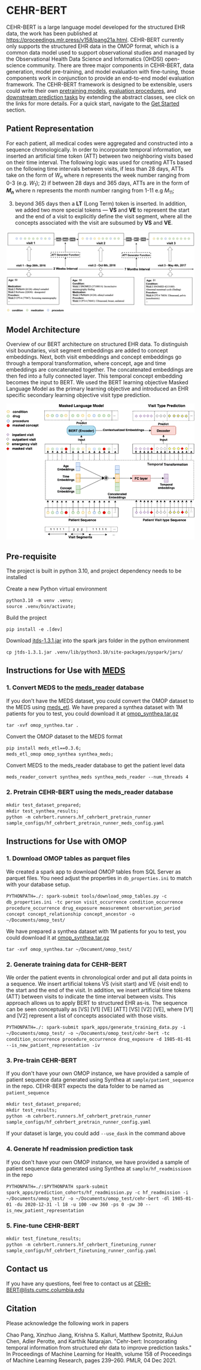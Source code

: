 # CEHR-BERT

CEHR-BERT is a large language model developed for the structured EHR data, the work has been published
at https://proceedings.mlr.press/v158/pang21a.html. CEHR-BERT currently only supports the structured EHR data in the
OMOP format, which is a common data model used to support observational studies and managed by the Observational Health
Data Science and Informatics (OHDSI) open-science community.
There are three major components in CEHR-BERT, data generation, model pre-training, and model evaluation with
fine-tuning, those components work in conjunction to provide an end-to-end model evaluation framework. The CEHR-BERT
framework is designed to be extensible, users could write their
own [pretraining models](trainers/README.md), [evaluation procedures](evaluations/README.md),
and [downstream prediction tasks](spark_apps/README.md) by extending the abstract classes, see click on the links for
more details. For a quick start, navigate to the [Get Started](#getting-started) section.

## Patient Representation

For each patient, all medical codes were aggregated and constructed into a sequence chronologically.
In order to incorporate temporal information, we inserted an artificial time token (ATT) between two neighboring visits
based on their time interval.
The following logic was used for creating ATTs based on the following time intervals between visits, if less than 28
days, ATTs take on the form of $W_n$ where n represents the week number ranging from 0-3 (e.g. $W_1$); 2) if between 28
days and 365 days, ATTs are in the form of **$M_n$** where n represents the month number ranging from 1-11 e.g $M_{11}$;

3) beyond 365 days then a **LT** (Long Term) token is inserted. In addition, we added two more special tokens — **VS**
   and **VE** to represent the start and the end of a visit to explicitly define the visit segment, where all the
   concepts
   associated with the visit are subsumed by **VS** and **VE**.

!["patient_representation"](https://raw.githubusercontent.com/cumc-dbmi/cehr-bert/main/images/tokenization_att_generation.png)

## Model Architecture

Overview of our BERT architecture on structured EHR data. To distinguish visit boundaries, visit segment embeddings are
added to concept embeddings. Next, both visit embeddings and concept embeddings go through a temporal transformation,
where concept, age and time embeddings are concatenated together. The concatenated embeddings are then fed into a fully
connected layer. This temporal concept embedding becomes the input to BERT. We used the BERT learning objective Masked
Language Model as the primary learning objective and introduced an EHR specific secondary learning objective visit type
prediction.

!["cehr-bert architecture diagram"](https://raw.githubusercontent.com/cumc-dbmi/cehr-bert/main/images/cehr_bert_architecture.png)

## Pre-requisite

The project is built in python 3.10, and project dependency needs to be installed

Create a new Python virtual environment

```console
python3.10 -m venv .venv;
source .venv/bin/activate;
```

Build the project

```console
pip install -e .[dev]
```

Download [jtds-1.3.1.jar](jtds-1.3.1.jar) into the spark jars folder in the python environment
```console
cp jtds-1.3.1.jar .venv/lib/python3.10/site-packages/pyspark/jars/
```

## Instructions for Use with [MEDS](https://github.com/Medical-Event-Data-Standard/meds)

### 1. Convert MEDS to the [meds_reader](https://github.com/som-shahlab/meds_reader) database

If you don't have the MEDS dataset, you could convert the OMOP dataset to the MEDS
using [meds_etl](https://github.com/Medical-Event-Data-Standard/meds_etl).
We have prepared a synthea dataset with 1M patients for you to test, you could download it
at [omop_synthea.tar.gz](https://drive.google.com/file/d/1k7-cZACaDNw8A1JRI37mfMAhEErxKaQJ/view?usp=share_link)
```console
tar -xvf omop_synthea.tar .
```
Convert the OMOP dataset to the MEDS format
```console
pip install meds_etl==0.3.6;
meds_etl_omop omop_synthea synthea_meds;
```
Convert MEDS to the meds_reader database to get the patient level data
```console
meds_reader_convert synthea_meds synthea_meds_reader --num_threads 4
```
### 2. Pretrain CEHR-BERT using the meds_reader database
```console
mkdir test_dataset_prepared;
mkdir test_synthea_results;
python -m cehrbert.runners.hf_cehrbert_pretrain_runner sample_configs/hf_cehrbert_pretrain_runner_meds_config.yaml
```

## Instructions for Use with OMOP

### 1. Download OMOP tables as parquet files

We created a spark app to download OMOP tables from SQL Server as parquet files. You need adjust the properties
in `db_properties.ini` to match with your database setup.

```console
PYTHONPATH=./: spark-submit tools/download_omop_tables.py -c db_properties.ini -tc person visit_occurrence condition_occurrence procedure_occurrence drug_exposure measurement observation_period concept concept_relationship concept_ancestor -o ~/Documents/omop_test/
```

We have prepared a synthea dataset with 1M patients for you to test, you could download it
at [omop_synthea.tar.gz](https://drive.google.com/file/d/1k7-cZACaDNw8A1JRI37mfMAhEErxKaQJ/view?usp=share_link)

```console
tar -xvf omop_synthea.tar ~/Document/omop_test/
```

### 2. Generate training data for CEHR-BERT

We order the patient events in chronological order and put all data points in a sequence. We insert artificial tokens
VS (visit start) and VE (visit end) to the start and the end of the visit. In addition, we insert artificial time
tokens (ATT) between visits to indicate the time interval between visits. This approach allows us to apply BERT to
structured EHR as-is.
The sequence can be seen conceptually as [VS] [V1] [VE] [ATT] [VS] [V2] [VE], where [V1] and [V2] represent a list of
concepts associated with those visits.

```console
PYTHONPATH=./: spark-submit spark_apps/generate_training_data.py -i ~/Documents/omop_test/ -o ~/Documents/omop_test/cehr-bert -tc condition_occurrence procedure_occurrence drug_exposure -d 1985-01-01 --is_new_patient_representation -iv
```

### 3. Pre-train CEHR-BERT
If you don't have your own OMOP instance, we have provided a sample of patient sequence data generated using Synthea
at `sample/patient_sequence` in the repo. CEHR-BERT expects the data folder to be named as `patient_sequence`

```console
mkdir test_dataset_prepared;
mkdir test_results;
python -m cehrbert.runners.hf_cehrbert_pretrain_runner sample_configs/hf_cehrbert_pretrain_runner_config.yaml
```

If your dataset is large, you could add ```--use_dask``` in the command above

### 4. Generate hf readmission prediction task
If you don't have your own OMOP instance, we have provided a sample of patient sequence data generated using Synthea
at `sample/hf_readmissioon` in the repo

```console
PYTHONPATH=./:$PYTHONPATH spark-submit spark_apps/prediction_cohorts/hf_readmission.py -c hf_readmission -i ~/Documents/omop_test/ -o ~/Documents/omop_test/cehr-bert -dl 1985-01-01 -du 2020-12-31 -l 18 -u 100 -ow 360 -ps 0 -pw 30 --is_new_patient_representation
```

### 5. Fine-tune CEHR-BERT

```console
mkdir test_finetune_results;
python -m cehrbert.runners.hf_cehrbert_finetuning_runner sample_configs/hf_cehrbert_finetuning_runner_config.yaml
```

## Contact us

If you have any questions, feel free to contact us at CEHR-BERT@lists.cumc.columbia.edu

## Citation

Please acknowledge the following work in papers

Chao Pang, Xinzhuo Jiang, Krishna S. Kalluri, Matthew Spotnitz, RuiJun Chen, Adler
Perotte, and Karthik Natarajan. "Cehr-bert: Incorporating temporal information from
structured ehr data to improve prediction tasks." In Proceedings of Machine Learning for
Health, volume 158 of Proceedings of Machine Learning Research, pages 239–260. PMLR,
04 Dec 2021.
